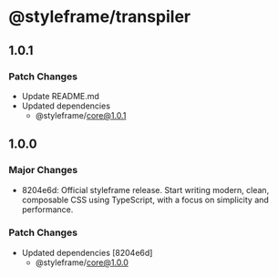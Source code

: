 # @styleframe/transpiler

## 1.0.1

### Patch Changes

- Update README.md
- Updated dependencies
  - @styleframe/core@1.0.1

## 1.0.0

### Major Changes

- 8204e6d: Official styleframe release. Start writing modern, clean, composable CSS using TypeScript, with a focus on simplicity and performance.

### Patch Changes

- Updated dependencies [8204e6d]
  - @styleframe/core@1.0.0
